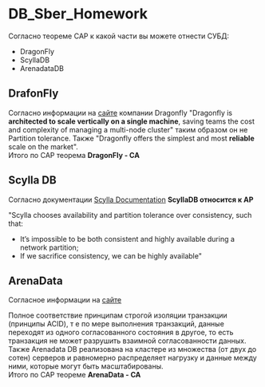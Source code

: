 # DB_Sber_Homework
Согласно теореме CAP к какой части вы можете отнести СУБД:
* DragonFly
* ScyllaDB
* ArenadataDB
## DrafonFly
Согласно информации на [сайте](https://dragonflydb.io/) компании Dragonfly "Dragonfly is **architected to scale vertically on a single machine**, saving teams the cost and complexity of managing a multi-node cluster" таким образом он не Partition tolerance. Также "Dragonfly offers the simplest and most **reliable** scale on the market".  
Итого по CAP теорема **DragonFly - CA**

## Scylla DB
Согласно документации [Scylla Documentation](https://docs.scylladb.com/stable/architecture/architecture-fault-tolerance.html) **ScyllaDB относится к AP**  

"Scylla chooses availability and partition tolerance over consistency, such that:
* It’s impossible to be both consistent and highly available during a network partition;
* If we sacrifice consistency, we can be highly available"

## ArenaData
Согласное информации на [сайте](https://arenadata.tech/products/arenadata-db/)

Полное соответствие принципам строгой изоляции транзакции (принципы ACID), т е по мере выполнения транзакций, данные переходят из одного согласованного состояния в другое, то есть транзакция не может разрушить взаимной согласованности данных. 
Также Arenadata DB реализована на кластере из множества (от двух до сотен) серверов и равномерно распределяет нагрузку и данные между ними, которые могут быть масштабированы.  
Итого по CAP теореме **ArenaData - CA**

